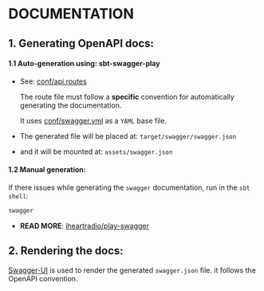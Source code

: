 # DOCUMENTATION

## 1. Generating OpenAPI docs:

#### 1.1 Auto-generation using: **sbt-swagger-play**

- See: [conf/api.routes](../conf/api.routes)  
  
  The route file must follow a **specific** convention for
  automatically generating the documentation.

  It uses [conf/swagger.yml](../../conf/swagger.yml) as a `YAML` base file.  


- The generated file will be placed at:
  `target/swagger/swagger.json`


- and it will be mounted at:
  `assets/swagger.json`

#### 1.2 Manual generation:  
If there issues while generating the `swagger` documentation, run in the `sbt shell`:
```bash
swagger
```

- **READ MORE**: [iheartradio/play-swagger](https://github.com/iheartradio/play-swagger)

## 2. Rendering the docs:

[Swagger-UI](https://swagger.io/tools/swagger-ui/) is used to render the
generated `swagger.json` file. it follows the OpenAPI convention.
